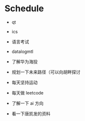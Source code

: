 # Schedule

- qt

- ics

- 语言考试

- datalogmtl

- 了解华为海投

- 规划一下未来路径（可以向胡畔探讨

- 每天坚持运动

- 每天做 leetcode

- 了解一下 ai 方向

- 看一下唐凯发的资料
